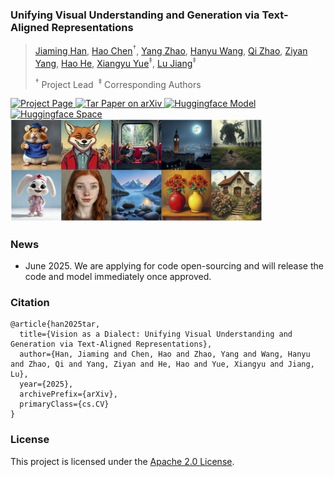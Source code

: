 ### Unifying Visual Understanding and Generation via Text-Aligned Representations
> [Jiaming Han](https://csuhan.com), [Hao Chen](https://haochen-rye.github.io)<sup>†</sup>, [Yang Zhao](https://scholar.google.com/citations?user=uPmTOHAAAAAJ&hl=zh-CN), [Hanyu Wang](https://hywang66.github.io), [Qi Zhao](https://kevinz8866.github.io), [Ziyan Yang](https://ziyanyang.github.io), [Hao He](https://hehao13.github.io), [Xiangyu Yue](https://xyue.io)<sup>‡</sup>, [Lu Jiang](https://www.lujiang.info)<sup>‡</sup>
>
> <sup>†</sup> Project Lead&nbsp;&nbsp;<sup>‡</sup> Corresponding Authors

 <a href="https://tar.csuhan.com">
    <img
      src="https://img.shields.io/badge/Project-Page-0A66C2?logo=chromewebstore&logoColor=0A66C2"
      alt="Project Page"
    />
  </a>
<a href="https://arxiv.org/abs/xxxx.xxxxx">
    <img
      src="https://img.shields.io/badge/arXiv-Paper-red?logo=arxiv&logoColor=red"
      alt="Tar Paper on arXiv"
    />
  </a>
  <a href="https://huggingface.co/collections/csuhan/tar-68538273b5537d0bee712648">
    <img 
        src="https://img.shields.io/badge/HF-Model-yellow?logo=huggingface&logoColor=yellow" 
        alt="Huggingface Model"
    />
  </a>
  <a href="https://huggingface.co/spaces/csuhan/Tar">
    <img 
        src="https://img.shields.io/badge/HF-Space-yellow?logo=huggingface&logoColor=yellow" 
        alt="Huggingface Space"
    />
  </a>

<img src="static/images/demos.png" width="80%">

### News
- June 2025. We are applying for code open-sourcing and will release the code and model immediately once approved.


### Citation
```
@article{han2025tar,
  title={Vision as a Dialect: Unifying Visual Understanding and Generation via Text-Aligned Representations}, 
  author={Han, Jiaming and Chen, Hao and Zhao, Yang and Wang, Hanyu and Zhao, Qi and Yang, Ziyan and He, Hao and Yue, Xiangyu and Jiang, Lu},
  year={2025},
  archivePrefix={arXiv},
  primaryClass={cs.CV}
}
```

### License
This project is licensed under the [Apache 2.0 License](LICENSE).

